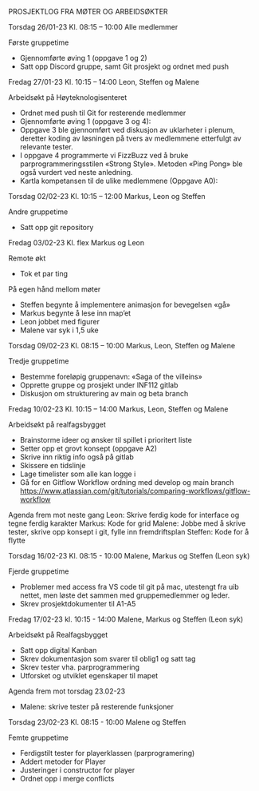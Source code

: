 PROSJEKTLOG FRA MØTER OG ARBEIDSØKTER

Torsdag 26/01-23
Kl. 08:15 – 10:00
Alle medlemmer

Første gruppetime
* Gjennomførte øving 1 (oppgave 1 og 2)
* Satt opp Discord gruppe, samt Git prosjekt og ordnet med push 


Fredag 27/01-23
Kl. 10:15 – 14:00
Leon, Steffen og Malene

Arbeidsøkt på Høyteknologisenteret 
* Ordnet med push til Git for resterende medlemmer 
* Gjennomførte øving 1 (oppgave 3 og 4):
* Oppgave 3 ble gjennomført ved diskusjon av uklarheter i plenum, deretter koding av løsningen på tvers av medlemmene etterfulgt av relevante tester. 
* I oppgave 4 programmerte vi FizzBuzz ved å bruke parprogrammeringsstilen «Strong Style». Metoden «Ping Pong» ble også vurdert ved neste anledning. 
* Kartla kompetansen til de ulike medlemmene (Oppgave A0):

Torsdag 02/02-23
Kl. 10:15 – 12:00
Markus, Leon og Steffen

Andre gruppetime
* Satt opp git repository

Fredag 03/02-23
Kl. flex
Markus og Leon

Remote økt
* Tok et par ting 


På egen hånd mellom møter
* Steffen begynte å implementere animasjon for bevegelsen «gå»
* Markus begynte å lese inn map’et
* Leon jobbet med figurer
* Malene var syk i 1,5 uke

Torsdag 09/02-23
Kl. 08:15 – 10:00
Markus, Leon, Steffen og Malene

Tredje gruppetime
* Bestemme foreløpig gruppenavn: «Saga of the villeins»
* Opprette gruppe og prosjekt under INF112 gitlab 
* Diskusjon om strukturering av main og beta branch 


Fredag 10/02-23
Kl. 10:15 – 14:00
Markus, Leon, Steffen og Malene

Arbeidsøkt på realfagsbygget 
* Brainstorme ideer og ønsker til spillet i prioritert liste
* Setter opp et grovt konsept (oppgave A2)
* Skrive inn riktig info også på gitlab
* Skissere en tidslinje
* Lage timelister som alle kan logge i 
* Gå for en Gitflow Workflow ordning med develop og main branch
https://www.atlassian.com/git/tutorials/comparing-workflows/gitflow-workflow

Agenda frem mot neste gang
Leon: Skrive ferdig kode for interface og tegne ferdig karakter
Markus: Kode for grid 
Malene: Jobbe med å skrive tester, skrive opp konsept i git, fylle inn fremdriftsplan
Steffen: Kode for å flytte 


Torsdag 16/02-23
Kl. 08:15 - 10:00
Malene, Markus og Steffen (Leon syk)

Fjerde gruppetime 
* Problemer med access fra VS code til git på mac, utestengt fra uib nettet, men løste det sammen med gruppemedlemmer og leder.
* Skrev prosjektdokumenter til A1-A5


Fredag 17/02-23
kl. 10:15 - 14:00
Malene, Markus og Steffen (Leon syk)

Arbeidsøkt på Realfagsbygget
* Satt opp digital Kanban
* Skrev dokumentasjon som svarer til oblig1 og satt tag
* Skrev tester vha. parprogrammering
* Utforsket og utviklet egenskaper til mapet 

Agenda frem mot torsdag 23.02-23
* Malene: skrive tester på resterende funksjoner

Torsdag 23/02-23
Kl. 08:15 - 10:00
Malene og Steffen

Femte gruppetime
* Ferdigstilt tester for playerklassen (parprogramering)
* Addert metoder for Player
* Justeringer i constructor for player
* Ordnet opp i merge conflicts
